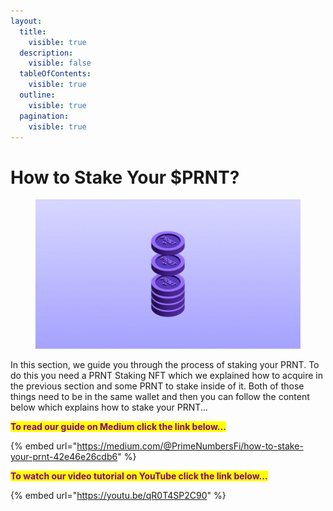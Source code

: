 ```yaml
---
layout:
  title:
    visible: true
  description:
    visible: false
  tableOfContents:
    visible: true
  outline:
    visible: true
  pagination:
    visible: true
---
```


# How to Stake Your $PRNT?

<figure><img src="../../.gitbook/assets/StakePRNT.gif" alt=""><figcaption></figcaption></figure>

In this section, we guide you through the process of staking your PRNT. To do this you need a PRNT Staking NFT which we explained how to acquire in the previous section and some PRNT to stake inside of it. Both of those things need to be in the same wallet and then you can follow the content below which explains how to stake your PRNT...

<mark style="color:purple;">**To read our guide on Medium click the link below...**</mark>

{% embed url="https://medium.com/@PrimeNumbersFi/how-to-stake-your-prnt-42e46e26cdb6" %}

<mark style="color:purple;">**To watch our video tutorial on YouTube click the link below...**</mark>

{% embed url="https://youtu.be/qR0T4SP2C90" %}
